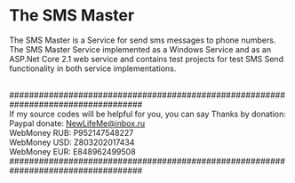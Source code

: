 # The SMS Master
The SMS Master is a Service for send sms messages to phone numbers. The SMS Master Service implemented as a Windows Service and as an ASP.Net Core 2.1 web service and contains test projects for test SMS Send functionality in both service implementations.

</br>###################################################################################</br>
If my source codes will be helpful for you, you can say Thanks by donation:</br>
   Paypal donate: NewLifeMe@inbox.ru                                         
   WebMoney RUB:  P952147548227                                              
   WebMoney USD:  Z803202017434                                              
   WebMoney EUR:  E848962499508                                              
###################################################################################
